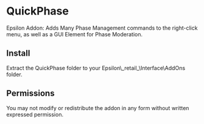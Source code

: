 # QuickPhase
Epsilon Addon: Adds Many Phase Management commands to the right-click menu, as well as a GUI Element for Phase Moderation.

## Install
Extract the QuickPhase folder to your Epsilon\\\_retail_\Interface\AddOns folder.

## Permissions
You may not modify or redistribute the addon in any form without written expressed permission.
